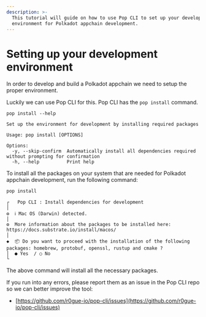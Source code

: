 ```yaml
---
description: >-
  This tutorial will guide on how to use Pop CLI to set up your development
  environment for Polkadot appchain development.
---
```


# Setting up your development environment

In order to develop and build a Polkadot appchain we need to setup the proper environment.

Luckily we can use Pop CLI for this. Pop CLI has the `pop install` command.

```
pop install --help

Set up the environment for development by installing required packages

Usage: pop install [OPTIONS]

Options:
  -y, --skip-confirm  Automatically install all dependencies required without prompting for confirmation
  -h, --help          Print help
```

To install all the packages on your system that are needed for Polkadot appchain development, run the following command:

```bash
pop install
```

```
┌   Pop CLI : Install dependencies for development
│
⚙  ℹ️ Mac OS (Darwin) detected.
│  
⚙  More information about the packages to be installed here: https://docs.substrate.io/install/macos/
│  
◆  📦 Do you want to proceed with the installation of the following packages: homebrew, protobuf, openssl, rustup and cmake ?
│  ● Yes  / ○ No 
└

```

The above command will install all the necessary packages.



If you run into any errors, please report them as an issue in the Pop CLI repo so we can better improve the tool:

* [https://github.com/r0gue-io/pop-cli/issues](https://github.com/r0gue-io/pop-cli/issues)
